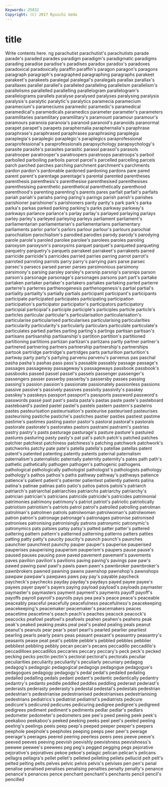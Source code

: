 ```yaml
---
Keywords: 25832 
Copyright: (C) 2017 Ryuichi Ueda
---
```


# title

Write contents here.
ng parachutist
parachutist's parachutists parade parade's paraded parades paradigm paradigm's paradigmatic paradigms
parading paradise paradise's paradises paradox paradox's paradoxes paradoxical paradoxically paraffin
paraffin's paragon paragon's paragons paragraph paragraph's paragraphed paragraphing paragraphs parakeet
parakeet's parakeets paralegal paralegal's paralegals parallax parallax's parallaxes parallel parallel's
paralleled paralleling parallelism parallelism's parallelisms parallelled parallelling parallelogram parallelogram's parallelograms
parallels paralyse paralysed paralyses paralysing paralysis paralysis's paralytic paralytic's paralytics
paramecia paramecium paramecium's parameciums paramedic paramedic's paramedical paramedical's paramedicals paramedics
parameter parameter's parameters paramilitaries paramilitary paramilitary's paramount paramour paramour's paramours
paranoia paranoia's paranoid paranoid's paranoids paranormal parapet parapet's parapets paraphernalia
paraphernalia's paraphrase paraphrase's paraphrased paraphrases paraphrasing paraplegia paraplegia's paraplegic paraplegic's
paraplegics paraprofessional paraprofessional's paraprofessionals parapsychology parapsychology's parasite parasite's parasites parasitic
parasol parasol's parasols paratrooper paratrooper's paratroopers paratroops paratroops's parboil parboiled
parboiling parboils parcel parcel's parcelled parcelling parcels parch parched parches
parching parchment parchment's parchments pardon pardon's pardonable pardoned pardoning pardons
pare pared parent parent's parentage parentage's parental parented parentheses parenthesis
parenthesis's parenthesise parenthesised parenthesises parenthesising parenthetic parenthetical parenthetically parenthood parenthood's
parenting parenting's parents pares parfait parfait's parfaits pariah pariah's pariahs
paring paring's parings parish parish's parishes parishioner parishioner's parishioners parity
parity's park park's parka parka's parkas parked parking parking's parks
parkway parkway's parkways parlance parlance's parlay parlay's parlayed parlaying parlays
parley parley's parleyed parleying parleys parliament parliament's parliamentarian parliamentarian's parliamentarians
parliamentary parliaments parlor parlor's parlors parlour parlour's parlours parochial parochialism
parochialism's parodied parodies parody parody's parodying parole parole's paroled parolee
parolee's parolees paroles paroling paroxysm paroxysm's paroxysms parquet parquet's parqueted
parqueting parquetry parquetry's parquets parrakeet parrakeet's parrakeets parred parricide parricide's
parricides parried parries parring parrot parrot's parroted parroting parrots parry
parry's parrying pars parse parsec parsec's parsecs parsed parser parses
parsimonious parsimony parsimony's parsing parsley parsley's parsnip parsnip's parsnips parson
parson's parsonage parsonage's parsonages parsons part part's partake partaken partaker
partaker's partakers partakes partaking parted parterre parterre's parterres parthenogenesis parthenogenesis's
partial partial's partiality partiality's partially partials participant participant's participants participate
participated participates participating participation participation's participator participator's participators participatory participial
participial's participle participle's participles particle particle's particles particular particular's particularisation
particularisation's particularise particularised particularises particularising particularities particularity particularity's particularly particulars
particulate particulate's particulates partied parties parting parting's partings partisan partisan's
partisans partisanship partisanship's partition partition's partitioned partitioning partitions partizan partizan's
partizans partly partner partner's partnered partnering partners partnership partnership's partnerships
partook partridge partridge's partridges parts parturition parturition's partway party party's
partying parvenu parvenu's parvenus pas paschal pasha pasha's pashas pass
pass's passable passably passage passage's passages passageway passageway's passageways passbook
passbook's passbooks passed passel passel's passels passenger passenger's passengers passer
passerby passerby's passersby passes passing passing's passion passion's passionate passionately
passionless passions passive passive's passively passives passivity passivity's passkey passkey's
passkeys passport passport's passports password password's passwords passé past past's
pasta pasta's pastas paste paste's pasteboard pasteboard's pasted pastel pastel's
pastels pastern pastern's pasterns pastes pasteurisation pasteurisation's pasteurise pasteurised pasteurises
pasteurising pastiche pastiche's pastiches pastier pasties pastiest pastime pastime's pastimes
pasting pastor pastor's pastoral pastoral's pastorals pastorate pastorate's pastorates pastors
pastrami pastrami's pastries pastry pastry's pasts pasturage pasturage's pasture pasture's
pastured pastures pasturing pasty pasty's pat pat's patch patch's patched
patches patchier patchiest patchiness patchiness's patching patchwork patchwork's patchworks patchy
pate pate's patella patella's patellae patellas patent patent's patented patenting
patently patents paternal paternalism paternalism's paternalistic paternally paternity paternity's pates
path path's pathetic pathetically pathogen pathogen's pathogenic pathogens pathological pathologically
pathologist pathologist's pathologists pathology pathology's pathos pathos's paths pathway pathway's
pathways patience patience's patient patient's patienter patientest patiently patients patina
patina's patinae patinas patio patio's patios patois patois's patriarch patriarch's
patriarchal patriarchies patriarchs patriarchy patriarchy's patrician patrician's patricians patricide patricide's
patricides patrimonial patrimonies patrimony patrimony's patriot patriot's patriotic patriotically patriotism
patriotism's patriots patrol patrol's patrolled patrolling patrolman patrolman's patrolmen patrols
patrolwoman patrolwoman's patrolwomen patron patron's patronage patronage's patronages patronise patronised
patronises patronising patronisingly patrons patronymic patronymic's patronymics pats patsies patsy
patsy's patted patter patter's pattered pattering pattern pattern's patterned patterning
patterns patters patties patting patty patty's paucity paucity's paunch paunch's
paunches paunchier paunchiest paunchy pauper pauper's pauperise pauperised pauperises pauperising
pauperism pauperism's paupers pause pause's paused pauses pausing pave paved
pavement pavement's pavements paves pavilion pavilion's pavilions paving paving's pavings
paw paw's pawed pawing pawl pawl's pawls pawn pawn's pawnbroker
pawnbroker's pawnbrokers pawned pawning pawns pawnshop pawnshop's pawnshops pawpaw pawpaw's
pawpaws paws pay pay's payable paycheck paycheck's paychecks payday payday's
paydays payed payee payee's payees payer payer's payers paying payload
payload's payloads paymaster paymaster's paymasters payment payment's payments payoff payoff's
payoffs payroll payroll's payrolls pays pea pea's peace peace's peaceable
peaceably peaceful peacefully peacefulness peacefulness's peacekeeping peacekeeping's peacemaker peacemaker's peacemakers
peaces peacetime peacetime's peach peach's peaches peacock peacock's peacocks peafowl
peafowl's peafowls peahen peahen's peahens peak peak's peaked peaking peaks
peal peal's pealed pealing peals peanut peanut's peanuts pear pear's
pearl pearl's pearled pearlier pearliest pearling pearls pearly pears peas
peasant peasant's peasantry peasantry's peasants pease peat peat's pebble pebble's
pebbled pebbles pebblier pebbliest pebbling pebbly pecan pecan's pecans peccadillo
peccadillo's peccadilloes peccadillos peccaries peccary peccary's peck peck's pecked pecking
pecks pectin pectin's pectoral pectoral's pectorals peculiar peculiarities peculiarity peculiarity's
peculiarly pecuniary pedagog pedagog's pedagogic pedagogical pedagogs pedagogue pedagogue's pedagogues
pedagogy pedagogy's pedal pedal's pedaled pedaling pedalled pedalling pedals pedant
pedant's pedantic pedantically pedantry pedantry's pedants peddle peddled peddles peddling
pederast pederast's pederasts pederasty pederasty's pedestal pedestal's pedestals pedestrian pedestrian's
pedestrianise pedestrianised pedestrianises pedestrianising pedestrians pediatrics's pediatrist pediatrist's pediatrists pedicure
pedicure's pedicured pedicures pedicuring pedigree pedigree's pedigreed pedigrees pediment pediment's
pediments pedlar pedlar's pedlars pedometer pedometer's pedometers pee pee's peed
peeing peek peek's peekaboo peekaboo's peeked peeking peeks peel peel's
peeled peeling peeling's peelings peels peep peep's peeped peeper peeper's
peepers peephole peephole's peepholes peeping peeps peer peer's peerage peerage's
peerages peered peering peerless peers pees peeve peeve's peeved peeves
peeving peevish peevishly peevishness peevishness's peewee peewee's peewees peg peg's
pegged pegging pegs pejorative pejorative's pejoratives pekoe pekoe's pelagic pelican
pelican's pelicans pellagra pellagra's pellet pellet's pelleted pelleting pellets pellucid
pelt pelt's pelted pelting pelts pelves pelvic pelvis pelvis's pelvises
pen pen's penal penalise penalised penalises penalising penalties penalty penalty's
penance penance's penances pence penchant penchant's penchants pencil pencil's pencilled
